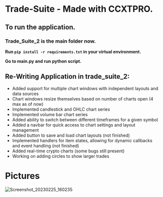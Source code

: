 # Trade-Suite - Made with CCXTPRO.

## To run the application. 
### Trade_Suite_2 is the main folder now.
**Run `pip install -r requirements.txt` in your virtual environment.**

**Go to **main.py** and run python script.**

## Re-Writing Application in trade_suite_2:
* Added support for multiple chart windows with independent layouts and data sources
* Chart windows resize themselves based on number of charts open (4 max as of now)
* Implemented candlestick and OHLC chart series
* Implemented volume bar chart series
* Added ability to switch between different timeframes for a given symbol
* Added a navbar for quick access to chart settings and layout management
* Added button to save and load chart layouts (not finished)
* Implemented handlers for item states, allowing for dynamic callbacks and event handling (not finished)
* Added real-time crypto charts (some bugs still present)
* Working on adding circles to show larger trades


# Pictures
![Screenshot_20230225_160235](https://user-images.githubusercontent.com/23511285/221379473-a66b92af-7e93-4b8d-bdde-33a96ab062c5.png)
